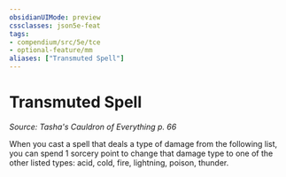 ```yaml
---
obsidianUIMode: preview
cssclasses: json5e-feat
tags:
- compendium/src/5e/tce
- optional-feature/mm
aliases: ["Transmuted Spell"]
---
```

# Transmuted Spell
*Source: Tasha's Cauldron of Everything p. 66*  

When you cast a spell that deals a type of damage from the following list, you can spend 1 sorcery point to change that damage type to one of the other listed types: acid, cold, fire, lightning, poison, thunder.